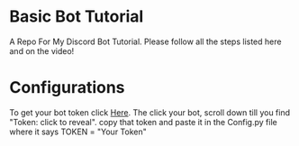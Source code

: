 <!DOCTYPE html>
<html>
<body>

<h1>Basic Bot Tutorial</h1>

<p>A Repo For My Discord Bot Tutorial. Please follow all the steps listed here and on the video!</p>

<h1>Configurations</h1>

<p>To get your bot token click <a href="https://discordapp.com/developers/applications/me">Here</a>. The click your bot, scroll down till you find "Token: click to reveal". copy that token and paste it in the Config.py file where it says TOKEN = "Your Token"</p>

</body>
</html>
